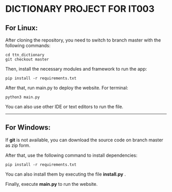 # DICTIONARY PROJECT FOR IT003
## For Linux:
After cloning the repository, you need to switch to branch master with the following commands:
```
cd ttn_dictionary
git checkout master
```

Then, install the necessary modules and framework to run the app:
```
pip install -r requirements.txt
```

After that, run main.py to deploy the website.
For terminal:
```
python3 main.py
```
You can also use other IDE or text editors to run the file. 

---
## For Windows:
If **git** is not available, you can download the source code on branch master as zip form.

After that, use the following command to install dependencies:

```
pip install -r requirements.txt
```
You can also install them by executing the file **install.py** .

Finally, execute **main.py** to run the website.
